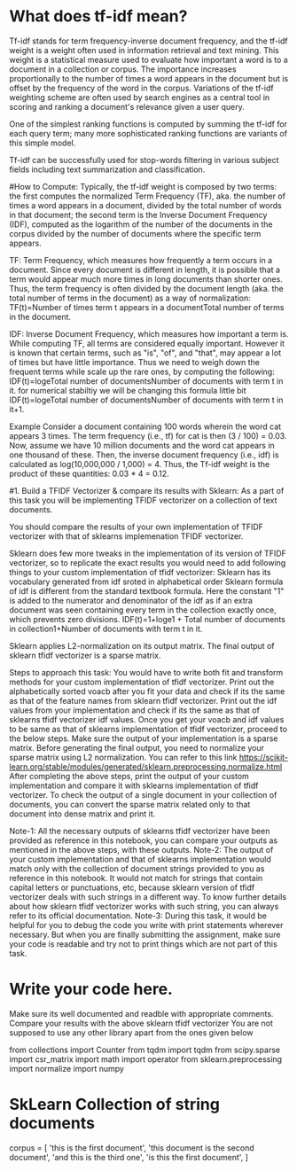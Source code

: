 # What does tf-idf mean?
Tf-idf stands for term frequency-inverse document frequency, and the tf-idf weight is a weight often used in information retrieval and text mining. This weight is a statistical measure used to evaluate how important a word is to a document in a collection or corpus. The importance increases proportionally to the number of times a word appears in the document but is offset by the frequency of the word in the corpus. Variations of the tf-idf weighting scheme are often used by search engines as a central tool in scoring and ranking a document's relevance given a user query.

One of the simplest ranking functions is computed by summing the tf-idf for each query term; many more sophisticated ranking functions are variants of this simple model.

Tf-idf can be successfully used for stop-words filtering in various subject fields including text summarization and classification.

#How to Compute:
Typically, the tf-idf weight is composed by two terms: the first computes the normalized Term Frequency (TF), aka. the number of times a word appears in a document, divided by the total number of words in that document; the second term is the Inverse Document Frequency (IDF), computed as the logarithm of the number of the documents in the corpus divided by the number of documents where the specific term appears.

TF: Term Frequency, which measures how frequently a term occurs in a document. Since every document is different in length, it is possible that a term would appear much more times in long documents than shorter ones. Thus, the term frequency is often divided by the document length (aka. the total number of terms in the document) as a way of normalization:
TF(t)=Number of times term t appears in a documentTotal number of terms in the document. 

IDF: Inverse Document Frequency, which measures how important a term is. While computing TF, all terms are considered equally important. However it is known that certain terms, such as "is", "of", and "that", may appear a lot of times but have little importance. Thus we need to weigh down the frequent terms while scale up the rare ones, by computing the following:
IDF(t)=logeTotal number of documentsNumber of documents with term t in it.  for numerical stabiltiy we will be changing this formula little bit  IDF(t)=logeTotal number of documentsNumber of documents with term t in it+1. 


Example
Consider a document containing 100 words wherein the word cat appears 3 times. The term frequency (i.e., tf) for cat is then (3 / 100) = 0.03. Now, assume we have 10 million documents and the word cat appears in one thousand of these. Then, the inverse document frequency (i.e., idf) is calculated as log(10,000,000 / 1,000) = 4. Thus, the Tf-idf weight is the product of these quantities: 0.03 * 4 = 0.12.

#1. Build a TFIDF Vectorizer & compare its results with Sklearn:
As a part of this task you will be implementing TFIDF vectorizer on a collection of text documents.

You should compare the results of your own implementation of TFIDF vectorizer with that of sklearns implemenation TFIDF vectorizer.

Sklearn does few more tweaks in the implementation of its version of TFIDF vectorizer, so to replicate the exact results you would need to add following things to your custom implementation of tfidf vectorizer:
Sklearn has its vocabulary generated from idf sroted in alphabetical order
Sklearn formula of idf is different from the standard textbook formula. Here the constant "1" is added to the numerator and denominator of the idf as if an extra document was seen containing every term in the collection exactly once, which prevents zero divisions.
IDF(t)=1+loge1 + Total number of documents in collection1+Number of documents with term t in it. 

Sklearn applies L2-normalization on its output matrix.
The final output of sklearn tfidf vectorizer is a sparse matrix.

Steps to approach this task:
You would have to write both fit and transform methods for your custom implementation of tfidf vectorizer.
Print out the alphabetically sorted voacb after you fit your data and check if its the same as that of the feature names from sklearn tfidf vectorizer.
Print out the idf values from your implementation and check if its the same as that of sklearns tfidf vectorizer idf values.
Once you get your voacb and idf values to be same as that of sklearns implementation of tfidf vectorizer, proceed to the below steps.
Make sure the output of your implementation is a sparse matrix. Before generating the final output, you need to normalize your sparse matrix using L2 normalization. You can refer to this link https://scikit-learn.org/stable/modules/generated/sklearn.preprocessing.normalize.html
After completing the above steps, print the output of your custom implementation and compare it with sklearns implementation of tfidf vectorizer.
To check the output of a single document in your collection of documents, you can convert the sparse matrix related only to that document into dense matrix and print it.

Note-1: All the necessary outputs of sklearns tfidf vectorizer have been provided as reference in this notebook, you can compare your outputs as mentioned in the above steps, with these outputs.
Note-2: The output of your custom implementation and that of sklearns implementation would match only with the collection of document strings provided to you as reference in this notebook. It would not match for strings that contain capital letters or punctuations, etc, because sklearn version of tfidf vectorizer deals with such strings in a different way. To know further details about how sklearn tfidf vectorizer works with such string, you can always refer to its official documentation.
Note-3: During this task, it would be helpful for you to debug the code you write with print statements wherever necessary. But when you are finally submitting the assignment, make sure your code is readable and try not to print things which are not part of this task.

# Write your code here.
 Make sure its well documented and readble with appropriate comments.
 Compare your results with the above sklearn tfidf vectorizer
 You are not supposed to use any other library apart from the ones given below

from collections import Counter
from tqdm import tqdm
from scipy.sparse import csr_matrix
import math
import operator
from sklearn.preprocessing import normalize
import numpy

# SkLearn Collection of string documents

  corpus = [
      'this is the first document',
      'this document is the second document',
      'and this is the third one',
      'is this the first document',
  ]
